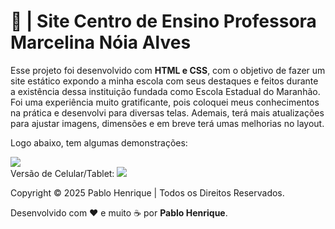 # 🏫 | Site Centro de Ensino Professora Marcelina Nóia Alves
Esse projeto foi desenvolvido com **HTML e CSS**, com o objetivo de fazer um site estático expondo a minha escola com seus destaques e feitos durante a existência dessa instituição fundada como Escola Estadual do Maranhão. Foi uma experiência muito gratificante, pois coloquei meus conhecimentos na prática e desenvolvi para diversas telas. Ademais, terá mais atualizações para ajustar imagens, dimensões e em breve terá umas melhorias no layout.

Logo abaixo, tem algumas demonstrações:

<img src="https://cdn.discordapp.com/attachments/966101640593690644/1421663969571110992/image.png?ex=68d9db3f&is=68d889bf&hm=3be4db2e4cd76e00be165a029c9aef77a7c841f9f1b8da39e1c9d79b9aa04fc0&">
<br>
Versão de Celular/Tablet:
<img src="https://cdn.discordapp.com/attachments/966101640593690644/1421664185527308398/image.png?ex=68d9db73&is=68d889f3&hm=42bf47cacc6b24232cfe76577b3183bc092b7e6f3f0f8788bb4f1e00c5d31bda&">

Copyright &copy; 2025 Pablo Henrique | Todos os Direitos Reservados.

Desenvolvido com ❤ e muito ☕ por **Pablo Henrique**.
